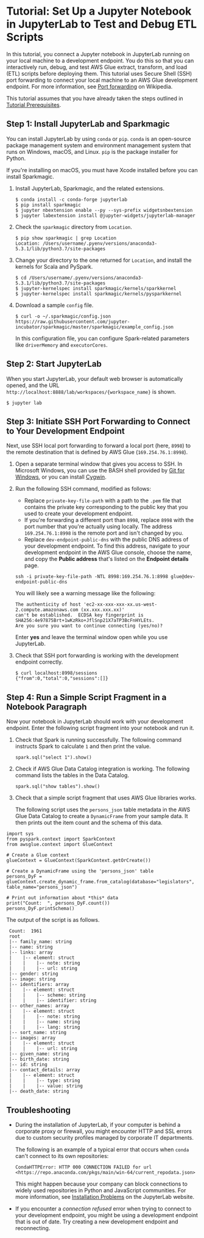 # Tutorial: Set Up a Jupyter Notebook in JupyterLab to Test and Debug ETL Scripts<a name="dev-endpoint-tutorial-local-jupyter"></a>

In this tutorial, you connect a Jupyter notebook in JupyterLab running on your local machine to a development endpoint\. You do this so that you can interactively run, debug, and test AWS Glue extract, transform, and load \(ETL\) scripts before deploying them\. This tutorial uses Secure Shell \(SSH\) port forwarding to connect your local machine to an AWS Glue development endpoint\. For more information, see [Port forwarding](https://en.wikipedia.org/wiki/Port_forwarding) on Wikipedia\.

This tutorial assumes that you have already taken the steps outlined in [Tutorial Prerequisites](dev-endpoint-tutorial-prerequisites.md)\.

## Step 1: Install JupyterLab and Sparkmagic<a name="dev-endpoint-tutorial-local-jupyter-install"></a>

You can install JupyterLab by using `conda` or `pip`\. `conda` is an open\-source package management system and environment management system that runs on Windows, macOS, and Linux\. `pip` is the package installer for Python\.

If you're installing on macOS, you must have Xcode installed before you can install Sparkmagic\.

1. Install JupyterLab, Sparkmagic, and the related extensions\.

   ```
   $ conda install -c conda-forge jupyterlab
   $ pip install sparkmagic
   $ jupyter nbextension enable --py --sys-prefix widgetsnbextension
   $ jupyter labextension install @jupyter-widgets/jupyterlab-manager
   ```

1. Check the `sparkmagic` directory from `Location`\. 

   ```
   $ pip show sparkmagic | grep Location
   Location: /Users/username/.pyenv/versions/anaconda3-5.3.1/lib/python3.7/site-packages
   ```

1. Change your directory to the one returned for `Location`, and install the kernels for Scala and PySpark\.

   ```
   $ cd /Users/username/.pyenv/versions/anaconda3-5.3.1/lib/python3.7/site-packages
   $ jupyter-kernelspec install sparkmagic/kernels/sparkkernel
   $ jupyter-kernelspec install sparkmagic/kernels/pysparkkernel
   ```

1. Download a sample `config` file\. 

   ```
   $ curl -o ~/.sparkmagic/config.json https://raw.githubusercontent.com/jupyter-incubator/sparkmagic/master/sparkmagic/example_config.json
   ```

   In this configuration file, you can configure Spark\-related parameters like `driverMemory` and `executorCores`\.

## Step 2: Start JupyterLab<a name="dev-endpoint-tutorial-local-jupyter-start"></a>

When you start JupyterLab, your default web browser is automatically opened, and the URL `http://localhost:8888/lab/workspaces/{workspace_name}` is shown\.

```
$ jupyter lab
```

## Step 3: Initiate SSH Port Forwarding to Connect to Your Development Endpoint<a name="dev-endpoint-tutorial-local-jupyter-port-forward"></a>

Next, use SSH local port forwarding to forward a local port \(here, `8998`\) to the remote destination that is defined by AWS Glue \(`169.254.76.1:8998`\)\. 

1. Open a separate terminal window that gives you access to SSH\. In Microsoft Windows, you can use the BASH shell provided by [Git for Windows](https://git-scm.com/downloads), or you can install [Cygwin](https://www.cygwin.com/)\.

1. Run the following SSH command, modified as follows:
   + Replace `private-key-file-path` with a path to the `.pem` file that contains the private key corresponding to the public key that you used to create your development endpoint\.
   + If you're forwarding a different port than `8998`, replace `8998` with the port number that you're actually using locally\. The address `169.254.76.1:8998` is the remote port and isn't changed by you\.
   + Replace `dev-endpoint-public-dns` with the public DNS address of your development endpoint\. To find this address, navigate to your development endpoint in the AWS Glue console, choose the name, and copy the **Public address** that's listed on the **Endpoint details** page\.

   ```
   ssh -i private-key-file-path -NTL 8998:169.254.76.1:8998 glue@dev-endpoint-public-dns
   ```

   You will likely see a warning message like the following:

   ```
   The authenticity of host 'ec2-xx-xxx-xxx-xx.us-west-2.compute.amazonaws.com (xx.xxx.xxx.xx)'
   can't be established.  ECDSA key fingerprint is SHA256:4e97875Brt+1wKzRko+JflSnp21X7aTP3BcFnHYLEts.
   Are you sure you want to continue connecting (yes/no)?
   ```

   Enter **yes** and leave the terminal window open while you use JupyterLab\. 

1. Check that SSH port forwarding is working with the development endpoint correctly\.

   ```
   $ curl localhost:8998/sessions
   {"from":0,"total":0,"sessions":[]}
   ```

## Step 4: Run a Simple Script Fragment in a Notebook Paragraph<a name="dev-endpoint-tutorial-local-jupyter-list-schema"></a>

Now your notebook in JupyterLab should work with your development endpoint\. Enter the following script fragment into your notebook and run it\.

1. Check that Spark is running successfully\. The following command instructs Spark to calculate `1` and then print the value\.

   ```
   spark.sql("select 1").show()
   ```

1. Check if AWS Glue Data Catalog integration is working\. The following command lists the tables in the Data Catalog\.

   ```
   spark.sql("show tables").show()
   ```

1. Check that a simple script fragment that uses AWS Glue libraries works\.

   The following script uses the `persons_json` table metadata in the AWS Glue Data Catalog to create a `DynamicFrame` from your sample data\. It then prints out the item count and the schema of this data\. 

```
import sys
from pyspark.context import SparkContext
from awsglue.context import GlueContext
 
# Create a Glue context
glueContext = GlueContext(SparkContext.getOrCreate())
 
# Create a DynamicFrame using the 'persons_json' table
persons_DyF = glueContext.create_dynamic_frame.from_catalog(database="legislators", table_name="persons_json")
 
# Print out information about *this* data
print("Count:  ", persons_DyF.count())
persons_DyF.printSchema()
```

The output of the script is as follows\.

```
 Count:  1961
 root
 |-- family_name: string
 |-- name: string
 |-- links: array
 |    |-- element: struct
 |    |    |-- note: string
 |    |    |-- url: string
 |-- gender: string
 |-- image: string
 |-- identifiers: array
 |    |-- element: struct
 |    |    |-- scheme: string
 |    |    |-- identifier: string
 |-- other_names: array
 |    |-- element: struct
 |    |    |-- note: string
 |    |    |-- name: string
 |    |    |-- lang: string
 |-- sort_name: string
 |-- images: array
 |    |-- element: struct
 |    |    |-- url: string
 |-- given_name: string
 |-- birth_date: string
 |-- id: string
 |-- contact_details: array
 |    |-- element: struct
 |    |    |-- type: string
 |    |    |-- value: string
 |-- death_date: string
```

## Troubleshooting<a name="dev-endpoint-tutorial-local-jupyter-troubleshooting"></a>
+ During the installation of JupyterLab, if your computer is behind a corporate proxy or firewall, you might encounter HTTP and SSL errors due to custom security profiles managed by corporate IT departments\.

  The following is an example of a typical error that occurs when `conda` can't connect to its own repositories:

  ```
  CondaHTTPError: HTTP 000 CONNECTION FAILED for url <https://repo.anaconda.com/pkgs/main/win-64/current_repodata.json>
  ```

  This might happen because your company can block connections to widely used repositories in Python and JavaScript communities\. For more information, see [Installation Problems](https://jupyterlab.readthedocs.io/en/stable/getting_started/installation.html#installation-problems) on the JupyterLab website\.
+ If you encounter a *connection refused* error when trying to connect to your development endpoint, you might be using a development endpoint that is out of date\. Try creating a new development endpoint and reconnecting\.